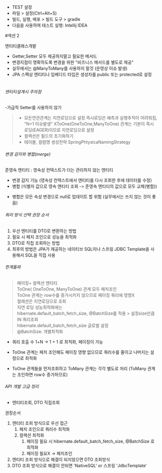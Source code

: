 

- TEST 설정
- 파일 > 설정(Ctrl+Alt+S)
- 빌드, 실행, 배포 > 빌드 도구 > gradle
- 다음을 사용하여 테스트 실행: Intellij IDEA

#섹션 2

엔티티클래스개발
- Getter,Setter 모두 제공하지말고 필요한 메서드
- 변경지점이 명확하도록 변경을 위한 "비즈니스 메서드를 별도로 제공"
- 실무에서는 @ManyToMany를 사용하지 말것 (운영상 이슈 발생)
- JPA 스펙상 엔티티나 임베디드 타입은 생성자를 public 또는 protected로 설정
  <br><br>
###### 엔티티설계시 주의점
-가급적 Setter를 사용하지 않기
> - 모든연관관계는 지연로딩으로 설정
> 즉시로딩은 예측과 실행추적이 어려워짐, "N+1 이슈발생"
> XToOne(OneToOne,ManyToOne) 관계는 기본이 즉시로딩(EAGER)이므로 지연로딩으로 설정
> - 컬렉션은 필드의 초기화하기
> - 테이블, 컬럼명 생성전략
> SpringPhtysicaNamingStrategy 

###### 변경 감지와 병합(merge)
준영속 엔티티 : 영속성 컨텍스트가 더는 관리하지 않는 엔티티
- 변경 감지 기능 (영속성 컨텍스트에서 엔티티를 다시 조회한 후에 데이터를 수정)
- 병합 (식별자 값으로 영속 엔티티 조회 -> 준영속 엔티티의 값으로 모두 교체(병합))

* 병합은 모든 속성 변경으로 null로 업데이트 할 위험 (실무에서는 쓰지 않는 것이 좋음)

###### 쿼리 방식 선택 권장 순서
1. 우선 엔티티를 DTO로 변환하는 방법
2. 필요 시 페치 조인으로 성능을 최적화 
3. DTO로 직접 조회하는 방법
4. 최후의 방법은 JPA가 제공하는 네이티브 SQL이나 스프링 JDBC Template을 사용해서 SQL을 직접 사용

###### 한계돌파
> 페이징+ 컬렉션 엔티티<br>
ToOne( OneToOne, ManyToOne) 관계 모두 페치조인 <br>
ToOne 관계는 row수를 증가시키지 않으므로 페이징 쿼리에 영향X<br>
컬레션은 지연로딩으로 조회<br>
지연 로딩 성능최적화에는 <br>
hibernate.default_batch_fetch_size, @BatchSize를 적용 > 설정size만큼 IN 쿼리조회<br>
hibernate.default_batch_fetch_size 글로벌 설정<br>
@BatchSize: 개별최적화 <br>

- 쿼리 호출 수 1+N -> 1 + 1 로 최적화, 페이징이 가능
- ToOne 관계는 페치 조인해도 페이징 영향 없으므로 쿼리수를 줄이고 나머지는 설정으로 최적화

- ToOne 관계들을 먼저조회하고 ToMany 관계는 각각 별도로 처리 (ToMany 관계는 조인하면 row수 증가하므로)

###### API 개발 고급 정리
- 엔티티조회, DTO 직접조회

권장순서 
1. 엔티티 조회 방식으로 우선 접근
   1. 페치 조인으로 쿼리수 최적화
   2. 컬렉션 최적화
      1. 페이징 필요 시 hibernate.default_batch_fetch_size, @BatchSize 로 최적화
      2. 페이징 필요X -> 페치조인
2. 엔티티 조회 방식으로 해결이 되지않으면 DTO 조회방식
3. DTO 조회 방식으로 해결이 안되면 'NativeSQL' or 스프링 'JdbcTemplate'




